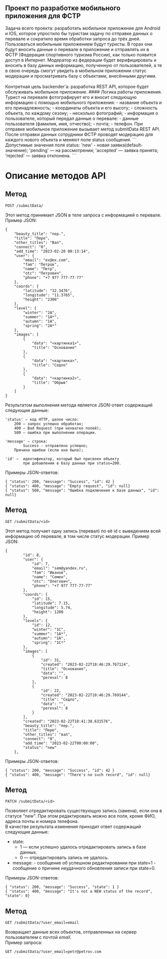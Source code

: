 <h2>Проект по разработке мобильного приложения для ФСТР</h2>
Задача всего проекта: разработать мобильное приложение для Android и IOS, которое упростило бы туристам задачу по отправке данных о перевале и сократило время обработки запроса до трёх дней.
Пользоваться мобильным приложением будут туристы. В горах они будут вносить данные о перевале в приложение и отправлять их в ФСТР (Федерация спортивного туризма России), как только появится доступ в Интернет.
Модератор из федерации будет верифицировать и вносить в базу данных информацию, полученную от пользователей, а те в свою очередь смогут увидеть в мобильном приложении статус модерации и просматривать базу с объектами, внесёнными другими.
<br><br>
Контретная цель backender'а: разработка REST API, которое будет обслуживать мобильное приложение.
#### Логика работы приложения.
Турист на перевале фотографирует его и вносит следующую информацию с помощью мобильного приложения:
- название объекта и его принадлежность;
- координаты объекта и его высоту;
- сложность объекта, по каждому сезону;
- несколько фотографий;
- информация о пользователе, который передал данные о перевале:
  - данные пользователя (фамилия, имя, отчество);
  - почта;
  - телефон.
При отправке мобильное приложение вызывает метод submitData REST API.
После отправки данных сотрудники ФСТР проводят модерацию для каждого нового объекта и меняют поле status сообщения.
```
Допустимые значения поля status:
	'new' - новая заявка(default-значение);
	'pending' — на рассмотрении;
	'accepted' — заявка принята;
	'rejected' — заявка отклонена.
```
<h1>Описание методов API</h1>
<h2>Метод</h2>

```
POST /submitData/
```

Этот метод принимает JSON в теле запроса с информацией о перевале. <br> 
Пример JSON:

```
{
    "beauty_title": "пер.",
    "title": "Пере",
    "other_titles": "Вал",
    "connect": "0",
    "add_time": "2023-02-20 00:13:14",
    "user": {
        "email": "ex@ex.com",
        "fam": "Петров",
        "name": "Петр",
        "otc": "Петрович",
        "phone": "+7 977 777-77-77"
    },
    "coords": {
        "latitude": "32.3476",
        "longitude": "11.3765",
        "height": "2300"
    },
    "level": {
        "winter": "2А",
        "summer": "1А*",
        "autumn": "1А",
        "spring": "2A*"
    },
    "images": [
        {
            "data": "<картинка1>",
            "title": "Основание"
        },
        {
            "data": "<картинка>",
            "title": "Седло"
        },
        {
            "data": "<картинка2>",
            "title": "Обрыв"
        }
    ]
}
```

Результатом выполнения метода является JSON-ответ содержащий следующие данные:

```
'status' — код HTTP, целое число:
    200 — запрос успешно обработан;
    400 — Bad Request (при нехватке полей);    
    500 — ошибка при выполнении операции.	
	
'message' — строка:
        Success - отправлено успешно;
	Причина ошибки (если она была);
	
'id' —  идентификатор, который был присвоен объекту 
        при добавлении в базу данных при status=200.
```

Примеры JSON-ответов:

```
{ "status": 200, "message": "Success", "id": 42 }
{ "status": 400, "message": "Empty request", "id": null}
{ "status": 500, "message": "Ошибка подключения к базе данных", "id": null}
```

<h2>Метод</h2>

```
GET /submitData/<id>
```

Этот метод получает одну запись (перевал) по её id с выведением всей информацию об перевале, в том числе статус модерации.
Пример JSON:

```
{
        "id": 8,
        "user": {
            "id": 7,
            "email": "sem@yandex.ru",
            "fam": "Иванов",
            "name": "Семен",
            "otc": "Олегович",
            "phone": "+7 977 777-77-77"
        },
        "coords": {
            "id": 15,
            "latitude": 7.15,
            "longitude": 5.74,
            "height": 1200
        },
        "levels": {
            "id": 12,
            "winter": "1С",
            "summer": "1А*",
            "autumn": "1А",
            "spring": "1С*"
        },
        "images": [
            {
                "id": 31,
                "created": "2023-02-22T10:46:29.767124",
                "title": "Основание",
                "data": "",
                "pereval": 8
            },
            {
                "id": 22,
                "created": "2023-02-22T10:46:29.769144",
                "title": "Седло",
                "data": "",
                "pereval": 8
            }
        ],
        "created": "2023-02-22T10:41:38.631576",
        "beauty_title": "пер.",
        "title": "Пере",
        "other_titles": "вал",
        "connect": "0",
        "add_time": "2023-02-22T00:00:00",
        "status": "new"
    },
```

Примеры JSON-ответов:
```
{ "status": 200, "message": "Success", "id": 42 }
{ "status": 400, "message": "There's no such record", "id": null}
```

<h2>Метод</h2>

```
PATCH /submitData/<id>
```

Позволяет отредактировать существующую запись (замена), если она в статусе "new". 
При этом редактировать можно все поля, кроме ФИО, адреса почты и номера телефона.
<br>В качестве результата изменения приходит ответ содержащий следующие данные: 
- state:
	- 1 — если успешно удалось отредактировать запись в базе данных.
	- 0 — отредактировать запись не удалось.
- message: 
        - сообщение об успешном редактировании при state=1
        - сообщение о причине неудачного обновления записи при state=0.

Примеры JSON-ответов:
```
{ "status": 200, "message": "Success", "state": 1 }
{ "status": 400, "message": "It's not a NEW status of the record", "state": 0}
```

<h2>Метод</h2>

```
GET /submitData/?user_email=email
```

Возвращает данные всех объектов, отправленных на сервер пользователем с почтой _email_.<br>
Пример запроса: 

```
GET /submitData/?user_email=petr@petrov.com
```
